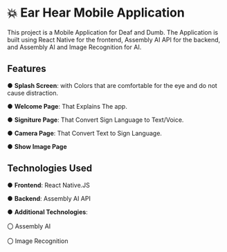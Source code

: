 # 💥 Ear Hear Mobile Application
This project is a Mobile Application for Deaf and Dumb. The Application is built using React Native for the frontend, Assembly AI API for the backend, and Assembly AI and Image Recognition for AI.
## Features
● **Splash Screen**: with Colors that are comfortable for the eye and do not cause distraction.

● **Welcome Page**: That Explains The app.

● **Signiture Page**: That Convert Sign Language to Text/Voice.

● **Camera Page**: That Convert Text to Sign Language.

● **Show Image Page** 

## Technologies Used
● **Frontend**: React Native.JS

● **Backend**:  Assembly AI API

● **Additional Technologies**:

   〇 Assembly AI

   〇 Image Recognition
